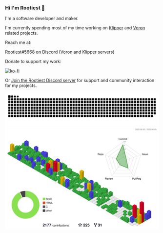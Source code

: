 ### Hi I'm Rootiest 👋

I'm a software developer and maker.

I'm currently spending most of my time working on [Klipper](https://klipper3d.org) and [Voron](https://vorondesign.com) related projects.

Reach me at:

Rootiest#5668 on Discord (Voron and Klipper servers)

Donate to support my work:

[![ko-fi](https://ko-fi.com/img/githubbutton_sm.svg)](https://ko-fi.com/rootiest)

Or [Join the Rootiest Discord server](https://discord.gg/AYjVSvrVF2) for support and community interaction for my projects.

<picture>
  <source media="(prefers-color-scheme: dark)" srcset="resources/github-snake-dark.svg">
  <source media="(prefers-color-scheme: light)" srcset="resources/github-snake.svg">
  <img alt="Shows a snake consuming the squares from the rootiest contributions graph." src="resources/github-snake.svg">
</picture>

<picture>
  <source media="(prefers-color-scheme: dark)" srcset="profile-3d-contrib/profile-night-rainbow.svg">
  <source media="(prefers-color-scheme: light)" srcset="profile-3d-contrib/profile-gitblock.svg">
  <img alt="Shows an animated chart of the rootiest contributions." src="profile-3d-contrib/profile-gitblock.svg">
</picture>

<!--
**rootiest/rootiest** is a ✨ _special_ ✨ repository because its `README.md` (this file) appears on your GitHub profile.

Here are some ideas to get you started:

- 🔭 I’m currently working on ...
- 🌱 I’m currently learning ...
- 👯 I’m looking to collaborate on ...
- 🤔 I’m looking for help with ...
- 💬 Ask me about ...
- 📫 How to reach me: ...
- 😄 Pronouns: ...
- ⚡ Fun fact: ...
-->
